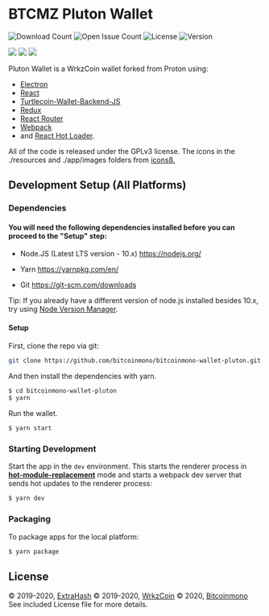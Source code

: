 # BTCMZ Pluton Wallet

![Download Count](https://img.shields.io/github/downloads/bitcoinmono/bitcoinmono-wallet-pluton/total.svg?include_prereleases)
![Open Issue Count](https://img.shields.io/github/issues/bitcoinmono/bitcoinmono-wallet-pluton)
![License](https://img.shields.io/github/license/bitcoinmono/bitcoinmono-wallet-pluton)
![Version](https://img.shields.io/github/v/release/bitcoinmono/bitcoinmono-wallet-pluton?include_prereleases)

<img src="https://raw.githubusercontent.com/bitcoinmono/bitcoinmono-wallet-pluton/development/screenshots/screenshot-01.png">

<img src="https://raw.githubusercontent.com/bitcoinmono/bitcoinmono-wallet-pluton/development/screenshots/screenshot-02.png">

<img src="https://raw.githubusercontent.com/bitcoinmono/bitcoinmono-wallet-pluton/development/screenshots/screenshot-03.png">

Pluton Wallet is a WrkzCoin wallet forked from <a hreft="https://github.com/turtlecoin/turtle-wallet-proton">Proton</a> using:

- <a href="http://electron.atom.io/">Electron</a>
- <a href="https://facebook.github.io/react/">React</a>
- <a href="https://github.com/turtlecoin/turtlecoin-wallet-backend-js">Turtlecoin-Wallet-Backend-JS</a>
- <a href="https://github.com/reactjs/redux">Redux</a>
- <a href="https://github.com/reactjs/react-router">React Router</a>
- <a href="http://webpack.github.io/docs/">Webpack</a>
- and <a href="https://github.com/gaearon/react-hot-loader">React Hot Loader</a>.

<p>
  All of the code is released under the GPLv3 license. The icons in the ./resources and ./app/images folders from <a href="https://icons8.com/license">icons8.</a>
</p>

## Development Setup (All Platforms)

### Dependencies

#### You will need the following dependencies installed before you can proceed to the "Setup" step:

- Node.JS (Latest LTS version - 10.x) https://nodejs.org/

- Yarn https://yarnpkg.com/en/

- Git https://git-scm.com/downloads

Tip: If you already have a different version of node.js installed besides 10.x, try using [Node Version Manager](https://github.com/nvm-sh/nvm#install--update-script).

#### Setup

First, clone the repo via git:

```bash
git clone https://github.com/bitcoinmono/bitcoinmono-wallet-pluton.git
```

And then install the dependencies with yarn.

```bash
$ cd bitcoinmono-wallet-pluton
$ yarn
```

Run the wallet.

```bash
$ yarn start
```

### Starting Development

Start the app in the `dev` environment. This starts the renderer process in [**hot-module-replacement**](https://webpack.js.org/guides/hmr-react/) mode and starts a webpack dev server that sends hot updates to the renderer process:

```bash
$ yarn dev
```

### Packaging

To package apps for the local platform:

```bash
$ yarn package
```

## License

© 2019-2020, [ExtraHash](https://github.com/ExtraHash)
© 2019-2020, [WrkzCoin](https://github.com/wrkzcoin/wrkz-wallet-pluton)
© 2020, [Bitcoinmono](https://github.com/bitcoinmono/bitcoinmono-wallet-pluton)
See included License file for more details.
